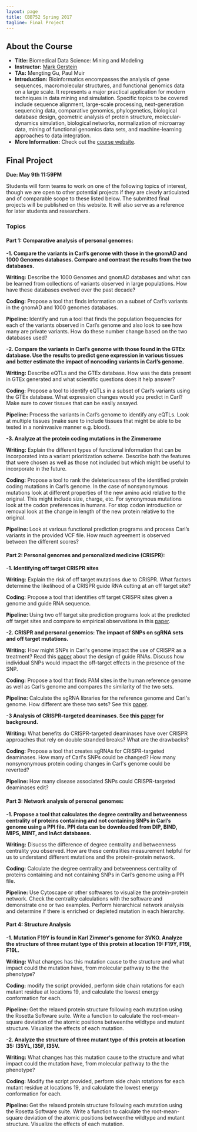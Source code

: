 ```yaml
---
layout: page
title: CBB752 Spring 2017
tagline: Final Project
---
```


About the Course
------------------
- **Title:** Biomedical Data Science: Mining and Modeling
- **Instructor:** [Mark Gerstein](<http://www.gersteinlab.org>)
- **TAs:** Mengting Gu, Paul Muir
- **Introduction:** Bioinformatics encompasses the analysis of gene sequences,
    macromolecular structures, and functional genomics data on a large scale. It
    represents a major practical application for modern techniques in data
    mining and simulation. Specific topics to be covered include sequence
    alignment, large-scale processing, next-generation sequencing data,
    comparative genomics, phylogenetics, biological database design, geometric
    analysis of protein structure, molecular-dynamics simulation, biological
    networks, normalization of microarray data, mining of functional genomics
    data sets, and machine-learning approaches to data integration.
- **More Information:** Check out the [course website](<http://cbb752b17.gersteinlab.org>).

Final Project
-----------------------

**Due: May 9th 11:59PM**

Students will form teams to work on one of the following topics of interest, though we are open to other potential projects if they are clearly articulated and of comparable scope to these listed below. The submitted final projects will be published on this website. It will also serve as a reference for later students and researchers.

### Topics

#### Part 1: Comparative analysis of personal genomes:

**-1. Compare the variants in Carl’s genome with those in the gnomAD and 1000 Genomes databases. Compare and contrast the results from the two databases.**

**Writing:** Describe the 1000 Genomes and gnomAD databases and what can be learned from collections of variants observed in large populations. How have these databases evolved over the past decade?

**Coding:** Propose a tool that finds information on a subset of Carl’s variants in the gnomAD and 1000 genomes databases.

**Pipeline:** Identify and run a tool that finds the population frequencies for each of the variants observed in Carl’s genome and also look to see how many are private variants. How do these number change based on the two databases used?


**-2. Compare the variants in Carl’s genome with those found in the GTEx database. Use the results to predict gene expression in various tissues and better estimate the impact of noncoding variants in Carl’s genome.**

**Writing:** Describe eQTLs and the GTEx database. How was the data present in GTEx generated and what scientific questions does it help answer?

**Coding:** Propose a tool to identify eQTLs in a subset of Carl’s variants using the GTEx database. What expression changes would you predict in Carl? Make sure to cover tissues that can be easily assayed.

**Pipeline:** Process the variants in Carl’s genome to identify any eQTLs. Look at multiple tissues (make sure to include tissues that might be able to be tested in a noninvasive manner e.g. blood).


**-3. Analyze at the protein coding mutations in the Zimmerome**

**Writing:** Explain the different types of functional information that can be incorporated into a variant prioritization scheme. Describe both the features that were chosen as well as those not included but which might be useful to incorporate in the future.

**Coding:** Propose a tool to rank the deleteriousness of the identified protein coding mutations in Carl’s genome. In the case of nonsynonymous mutations look at different properties of the new amino acid relative to the original. This might include size, charge, etc. For synonymous mutations look at the codon preferences in humans. For stop codon introduction or removal look at the change in length of the new protein relative to the original.

**Pipeline:** Look at various functional prediction programs and process Carl’s variants in the provided VCF file. How much agreement is observed between the different scores?


#### Part 2: Personal genomes and personalized medicine (CRISPR):

**-1. Identifying off target CRISPR sites**

**Writing:** Explain the risk of off target mutations due to CRISPR. What factors determine the likelihood of a CRISPR guide RNA cutting at an off target site? 

**Coding:** Propose a tool that identifies off target CRISPR sites given a genome and guide RNA sequence.

**Pipeline:** Using two off target site prediction programs look at the predicted off target sites and compare to empirical observations in this [paper](<https://genomebiology.biomedcentral.com/articles/10.1186/s13059-016-1012-2>).


**-2. CRISPR and personal genomics: The impact of SNPs on sgRNA sets and off target mutations.** 

**Writing:** How might SNPs in Carl's genome impact the use of CRISPR as a treatment? Read this [paper](<http://palgrave.nature.com/nbt/journal/v34/n2/full/nbt.3437.html>) about the design of guide RNAs. Discuss how individual SNPs would impact the off-target effects in the presence of the SNP. 

**Coding:** Propose a tool that finds PAM sites in the human reference genome as well as Carl’s genome and compares the similarity of the two sets.

**Pipeline:** Calculate the sgRNA libraries for the reference genome and Carl's genome. How different are these two sets? See this [paper](<http://www.nature.com/nbt/journal/vaop/ncurrent/full/nbt.3804.html?WT.feed_name=subjects_genetics>).


**-3 Analysis of CRISPR-targeted deaminases. See this [paper](< http://www.nature.com/nature/journal/v533/n7603/abs/nature17946.html>) for background.**

**Writing:** What benefits do CRISPR-targeted deaminases have over CRISPR approaches that rely on double stranded breaks? What are the drawbacks?

**Coding:** Propose a tool that creates sgRNAs for CRISPR-targeted deaminases. How many of Carl's SNPs could be changed? How many nonsynonymous protein coding changes in Carl's genome could be reverted?

**Pipeline:** How many disease associated SNPs could CRISPR-targeted deaminases edit?


#### Part 3: Network analysis of personal genomes:

**-1. Propose a tool that calculates the degree centrality and betweenness centrality of proteins containing and not containing SNPs in Carl’s genome using a PPI file. PPI data can be downloaded from DIP, BIND, MIPS, MINT, and InAct databases.**

**Writing:** Disucss the difference of degree centrality and betweenness centrality you observed. How are these centralities measurement helpful for us to understand different mutations and the protein-protein network.

**Coding:** Calculate the degree centrality and betweenness centrality of proteins containing and not containing SNPs in Carl’s genome using a PPI file.

**Pipeline:** Use Cytoscape or other softwares to visualize the protein-protein network. Check the centrality calculations with the software and demonstrate one or two examples. Perform hierarchical network analysis and determine if there is enriched or depleted mutation in each hierarchy.

#### Part 4: Structure Analysis
**-1. Mutation F19Y is found in Karl Zimmer's genome for 3VKO. Analyze the structure of three mutant type of this protein at location 19: F19Y, F19I, F19L.**

**Writing:** What changes has this mutation cause to the structure and what impact could the mutation have, from molecular pathway to the the phenotype?

**Coding:** modify the script provided, perform side chain rotations for each mutant residue at locations 19, and calculate the lowest energy conformation for each.

**Pipeline:** Get the relaxed protein structure following each mutation using the Rosetta Software suite. Write a function to calculate the root-mean-square deviation of the atomic positions betweenthe wildtype and mutant structure. Visualize the effects of each mutation.

**-2. Analyze the structure of three mutant type of this protein at location 35: I35YL, I35F, I35V.**

**Writing:** What changes has this mutation cause to the structure and what impact could the mutation have, from molecular pathway to the the phenotype?

**Coding:** Modify the script provided, perform side chain rotations for each mutant residue at locations 19, and calculate the lowest energy conformation for each. 

**Pipeline:** Get the relaxed protein structure following each mutation using the Rosetta Software suite. Write a function to calculate the root-mean-square deviation of the atomic positions betweenthe wildtype and mutant structure. Visualize the effects of each mutation. 
